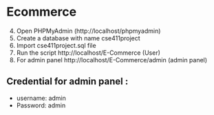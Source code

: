 # Ecommerce
4. Open PHPMyAdmin (http://localhost/phpmyadmin)
5. Create a database with name cse411project
6. Import cse411project.sql file
7. Run the script http://localhost/E-Commerce  (User)
8. For admin panel http://localhost/E-Commerce/admin  (admin panel)



## Credential for admin panel :
- username: admin
- Password: admin
